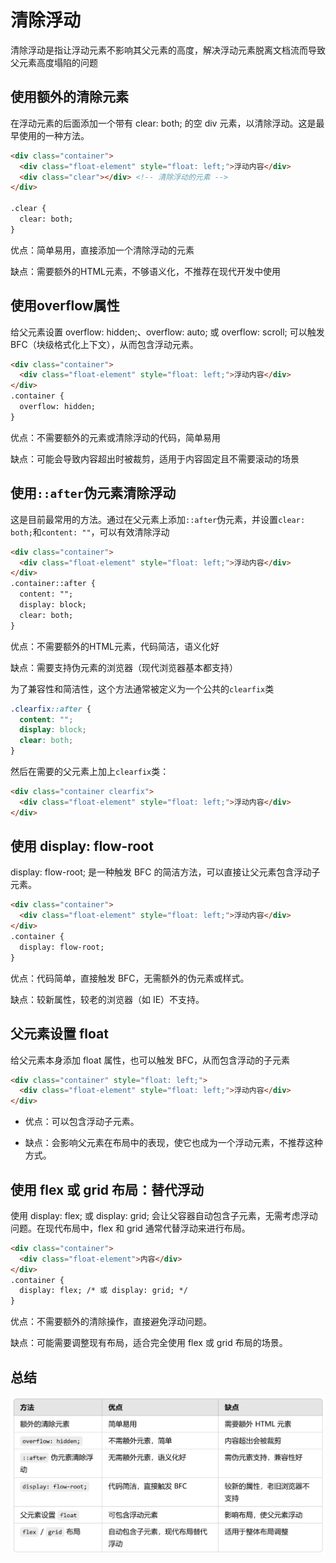 # 清除浮动

清除浮动是指让浮动元素不影响其父元素的高度，解决浮动元素脱离文档流而导致父元素高度塌陷的问题

## 使用额外的清除元素
在浮动元素的后面添加一个带有 clear: both; 的空 div 元素，以清除浮动。这是最早使用的一种方法。

```html
<div class="container">
  <div class="float-element" style="float: left;">浮动内容</div>
  <div class="clear"></div> <!-- 清除浮动的元素 -->
</div>

.clear {
  clear: both;
}

```

优点：简单易用，直接添加一个清除浮动的元素

缺点：需要额外的HTML元素，不够语义化，不推荐在现代开发中使用

## 使用overflow属性

给父元素设置 overflow: hidden;、overflow: auto; 或 overflow: scroll; 可以触发 BFC（块级格式化上下文），从而包含浮动元素。

```html
<div class="container">
  <div class="float-element" style="float: left;">浮动内容</div>
</div>
.container {
  overflow: hidden;
}
```

优点：不需要额外的元素或清除浮动的代码，简单易用

缺点：可能会导致内容超出时被裁剪，适用于内容固定且不需要滚动的场景

## 使用`::after`伪元素清除浮动

这是目前最常用的方法。通过在父元素上添加`::after`伪元素，并设置`clear: both;`和`content: ""`，可以有效清除浮动

```html
<div class="container">
  <div class="float-element" style="float: left;">浮动内容</div>
</div>
.container::after {
  content: "";
  display: block;
  clear: both;
}
```

优点：不需要额外的HTML元素，代码简洁，语义化好

缺点：需要支持伪元素的浏览器（现代浏览器基本都支持）

为了兼容性和简洁性，这个方法通常被定义为一个公共的`clearfix`类

```css
.clearfix::after {
  content: "";
  display: block;
  clear: both;
}
```

然后在需要的父元素上加上`clearfix`类：

```html
<div class="container clearfix">
  <div class="float-element" style="float: left;">浮动内容</div>
</div>
```

## 使用 display: flow-root

display: flow-root; 是一种触发 BFC 的简洁方法，可以直接让父元素包含浮动子元素。

```html
<div class="container">
  <div class="float-element" style="float: left;">浮动内容</div>
</div>
.container {
  display: flow-root;
}
```
优点：代码简单，直接触发 BFC，无需额外的伪元素或样式。

缺点：较新属性，较老的浏览器（如 IE）不支持。

##  父元素设置 float

给父元素本身添加 float 属性，也可以触发 BFC，从而包含浮动的子元素

```html
<div class="container" style="float: left;">
  <div class="float-element" style="float: left;">浮动内容</div>
</div>
```

- 优点：可以包含浮动子元素。

- 缺点：会影响父元素在布局中的表现，使它也成为一个浮动元素，不推荐这种方式。

## 使用 flex 或 grid 布局：替代浮动

使用 display: flex; 或 display: grid; 会让父容器自动包含子元素，无需考虑浮动问题。在现代布局中，flex 和 grid 通常代替浮动来进行布局。


```html
<div class="container">
  <div class="float-element">内容</div>
</div>
.container {
  display: flex; /* 或 display: grid; */
}
```

优点：不需要额外的清除操作，直接避免浮动问题。

缺点：可能需要调整现有布局，适合完全使用 flex 或 grid 布局的场景。


## 总结

![alt text](image-10.png)